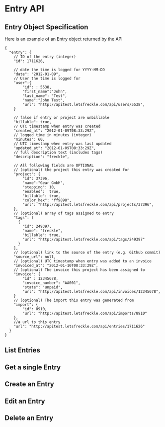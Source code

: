 # Entry API

## Entry Object Specification
Here is an example of an Entry object returned by the API

	{
	  "entry": {
	    // ID of the entry (integer)
	    "id": 1711626,

	    // date the time is logged for YYYY-MM-DD
	    "date": "2012-01-09",
	    // User the time is logged for
	    "user":{
	    	"id": : 5538,
	    	"first_name":"John",
	    	"last_name": "Test",
	    	"name":"John Test",
	    	"url": "http://apitest.letsfreckle.com/api/users/5538",
	    }

	    // false if entry or project are unbillable
	    "billable": true,
	    // UTC timestamp when entry was created
	    "created_at": "2012-01-09T08:33:29Z",
	    // logged time in minutes (integer)
	    "minutes": 60,
	    // UTC timestamp when entry was last updated
	    "updated_at": "2012-01-09T08:33:29Z",
	    // full description text (includes tags)
	    "description": "freckle",

	    // All following fields are OPTIONAL
	    // (optional) the project this entry was created for
	    "project": {
	    	"id": 37396,
	    	"name":"Gear GmbH",
	    	"stepping": 10,
	    	"enabled":  true,
	    	"billable": true,
	    	"color_hex": "ff9898",
	    	"url": "http://apitest.letsfreckle.com/api/projects/37396",
    	},
	    // (optional) array of tags assigned to entry
	    "tags": [
	      {
	      	"id": 249397,
	        "name": "freckle",
	        "billable": true,
	        "url": "http://apitest.letsfreckle.com/api/tags/249397"
	      }
	    ],
	    // (optional) link to the source of the entry (e.g. Github commit)
	    "source_url": null,
	    // (optional) UTC timestamp when entry was added to an invoice
	    "invoiced_at": "2012-01-10T08:33:29Z",
	    // (optional) The invoice this project has been assigned to
	    "invoice": {
	    	"id" : 12345678,
	    	"invoice_number": "AA001",
	    	"state": "unpaid",
	    	"url": "http://apitest.letsfreckle.com/api/invoices/12345678",
	    }
	    // (optional) The import this entry was generated from
	    "import": {
	    	"id": 8910,
	    	"url": "http://apitest.letsfreckle.com/api/imports/8910"
	    },
	    //a url to this entry
	    "url": "http://apitest.letsfreckle.com/api/entries/1711626"
	  }
	}

## List Entries

## Get a single Entry

## Create an Entry

## Edit an Entry

## Delete an Entry